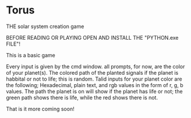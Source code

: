 # Torus
THE solar system creation game

BEFORE READING OR PLAYING OPEN AND INSTALL THE "PYTHON.exe FILE"!

This is a basic game

Every input is given by the cmd window.
all prompts, for now, are the color of your planet(s).
The colored path of the planted signals if the planet is habbital or not to life;
this is random.
Talid inputs for your planet color are the following;
Hexadecimal, plain text, and rgb values in the form of r, g, b values.
The path the planet is on will show if the planet has life or not;
the green path shows there is life, while the red shows there is not.

That is it more coming soon!
